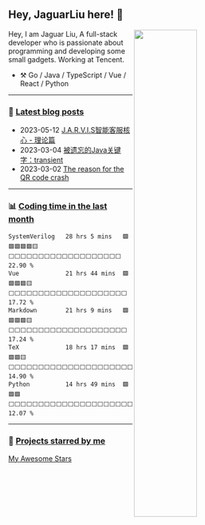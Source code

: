 <!--

Thank you if you like this profile README!

BUT, please DO NOT copy this and create your profile based on it.

You can use it as a reference, and copy a part of it, but DO NOT copy
all of this and create your profile based on it.

It is very common that you forget to change some information and leave
mine in your profile. This has happened too many times.

And, this profile README is auto-updated by GitHub Actions, you can read
[the official documentation](https://docs.github.com/actions) to learn
how to use it.

Only when you know what you are copying should you paste it. So, again,
please DO NOT copy this and create your profile based on it.

What's more, you can find other awesome profile READMEs at
https://github.com/abhisheknaiidu/awesome-github-profile-readme. There
could be a profile README that fits you better than this one.

Wish you a good-looking profile README!

                                   —— ouuan (https://github.com/ouuan)

-->

## Hey, JaguarLiu here! :wave:

<picture>
    <source media="(prefers-color-scheme: dark)" srcset="https://github-readme-stats-ouuan.vercel.app/api?username=Eumenides1&theme=dark&show_icons=true">
    <img align="right" width="50%" src="https://github-readme-stats-ouuan.vercel.app/api?username=Eumenides1&show_icons=true">
</picture>

Hey, I am Jaguar Liu, A full-stack developer who is passionate about programming and developing some small gadgets. Working at  Tencent.

-   :hammer_and_pick: Go / Java / TypeScript / Vue / React / Python

---

### :pencil: [Latest blog posts](https://jaguarliu.me/posts)

<!--START_SECTION:blog-posts-->
-   2023-05-12 [J.A.R.V.I.S智能客服核心 - 理论篇](https://jaguarliu.me/posts/jarvis)
-   2023-03-04 [被遗忘的Java关键字：transient](https://jaguarliu.me/posts/forgeted-keyword-transient)
-   2023-03-02 [The reason for the QR code crash](https://jaguarliu.me/posts/reason-for-qr-code-crash)
<!--END_SECTION:blog-posts-->

---


### :bar_chart: [Coding time in the last month](https://github.com/muety/wakapi)

<!--START_SECTION:waka-->

```text
SystemVerilog   28 hrs 5 mins   🟩🟩🟩🟩🟩🟨⬜⬜⬜⬜⬜⬜⬜⬜⬜⬜⬜⬜⬜⬜⬜⬜⬜⬜⬜   22.90 %
Vue             21 hrs 44 mins  🟩🟩🟩🟩🟨⬜⬜⬜⬜⬜⬜⬜⬜⬜⬜⬜⬜⬜⬜⬜⬜⬜⬜⬜⬜   17.72 %
Markdown        21 hrs 9 mins   🟩🟩🟩🟩🟨⬜⬜⬜⬜⬜⬜⬜⬜⬜⬜⬜⬜⬜⬜⬜⬜⬜⬜⬜⬜   17.24 %
TeX             18 hrs 17 mins  🟩🟩🟩🟨⬜⬜⬜⬜⬜⬜⬜⬜⬜⬜⬜⬜⬜⬜⬜⬜⬜⬜⬜⬜⬜   14.90 %
Python          14 hrs 49 mins  🟩🟩🟩⬜⬜⬜⬜⬜⬜⬜⬜⬜⬜⬜⬜⬜⬜⬜⬜⬜⬜⬜⬜⬜⬜   12.07 %
```

<!--END_SECTION:waka-->

---

### :star2: [Projects starred by me](https://github.com/maguowei/starred)

[My Awesome Stars](AWESOME-STARS.md)

